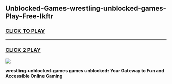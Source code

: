 
## Unblocked-Games-wrestling-unblocked-games-Play-Free-lkftr
<h3>
<a href="https://premium76.site?title=wrestling-unblocked-games&ref=09A">CLICK TO PLAY</a></h3>
<hr>

<h3>
<a href="https://premium76.site?title=wrestling-unblocked-games&ref=09A">CLICK 2 PLAY</a>
  
</h3>

<a href="https://premium76.site?title=wrestling-unblocked-games&ref=09A"><img src="https://clearcache.store/games.png"></a>


**wrestling-unblocked-games games unblocked: Your Gateway to Fun and Accessible Online Gaming**
